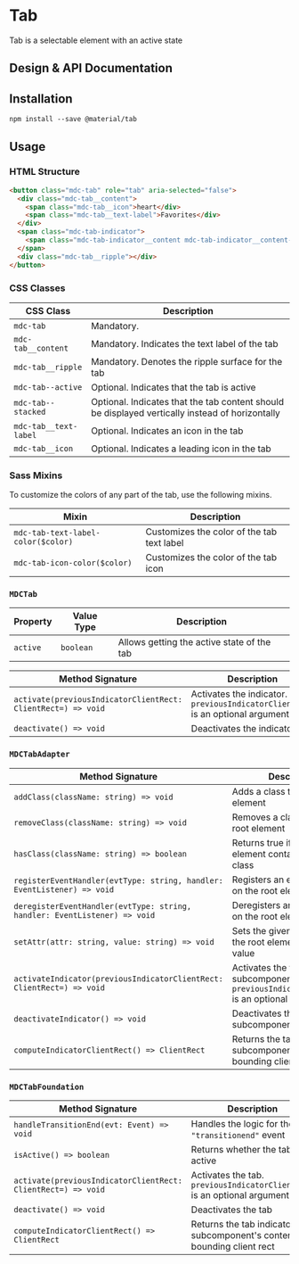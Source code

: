 # Tab

<!--<div class="article__asset">
  <a class="article__asset-link"
     href="https://material-components-web.appspot.com/tab.html">
    <img src="{{ site.rootpath }}/images/mdc_web_screenshots/tab.png" width="363" alt="Tab screenshot">
  </a>
</div>-->

Tab is a selectable element with an active state

## Design & API Documentation

<!--
<ul class="icon-list">
  <li class="icon-list-item icon-list-item--spec">
    <a href="https://material.io/guidelines/components/chips.html">Material Design guidelines: Chips</a>
  </li>
  <li class="icon-list-item icon-list-item--link">
    <a href="https://material-components-web.appspot.com/chips.html">Demo</a>
  </li>
</ul>
-->

## Installation
```
npm install --save @material/tab
```

## Usage

### HTML Structure

```html
<button class="mdc-tab" role="tab" aria-selected="false">
  <div class="mdc-tab__content">
    <span class="mdc-tab__icon">heart</div>
    <span class="mdc-tab__text-label">Favorites</div>
  </div>
  <span class="mdc-tab-indicator">
    <span class="mdc-tab-indicator__content mdc-tab-indicator__content--underline"></span>
  </span>
  <div class="mdc-tab__ripple"></div>
</button>
```

### CSS Classes

CSS Class | Description
--- | ---
`mdc-tab` | Mandatory.
`mdc-tab__content` | Mandatory. Indicates the text label of the tab
`mdc-tab__ripple` | Mandatory. Denotes the ripple surface for the tab
`mdc-tab--active` | Optional. Indicates that the tab is active
`mdc-tab--stacked` | Optional. Indicates that the tab content should be displayed vertically instead of horizontally
`mdc-tab__text-label` | Optional. Indicates an icon in the tab
`mdc-tab__icon` | Optional. Indicates a leading icon in the tab

### Sass Mixins

To customize the colors of any part of the tab, use the following mixins.

Mixin | Description
--- | ---
`mdc-tab-text-label-color($color)` | Customizes the color of the tab text label
`mdc-tab-icon-color($color)` | Customizes the color of the tab icon

### `MDCTab`

Property | Value Type | Description
--- | --- | ---
`active` | `boolean` | Allows getting the active state of the tab

Method Signature | Description
--- | ---
`activate(previousIndicatorClientRect: ClientRect=) => void` | Activates the indicator.  `previousIndicatorClientRect` is an optional argument
`deactivate() => void` | Deactivates the indicator


### `MDCTabAdapter`

Method Signature | Description
--- | ---
`addClass(className: string) => void` | Adds a class to the root element
`removeClass(className: string) => void` | Removes a class from the root element
`hasClass(className: string) => boolean` | Returns true if the root element contains the given class
`registerEventHandler(evtType: string, handler: EventListener) => void` | Registers an event listener on the root element
`deregisterEventHandler(evtType: string, handler: EventListener) => void` | Deregisters an event listener on the root element
`setAttr(attr: string, value: string) => void` | Sets the given attribute on the root element to the given value
`activateIndicator(previousIndicatorClientRect: ClientRect=) => void` | Activates the tab indicator subcomponent. `previousIndicatorClientRect` is an optional argument
`deactivateIndicator() => void` | Deactivates the tab indicator subcomponent
`computeIndicatorClientRect() => ClientRect` | Returns the tab indicator subcomponent's content bounding client rect

### `MDCTabFoundation`

Method Signature | Description
--- | ---
`handleTransitionEnd(evt: Event) => void` | Handles the logic for the `"transitionend"` event
`isActive() => boolean` | Returns whether the tab is active
`activate(previousIndicatorClientRect: ClientRect=) => void` | Activates the tab. `previousIndicatorClientRect` is an optional argument
`deactivate() => void` | Deactivates the tab
`computeIndicatorClientRect() => ClientRect` | Returns the tab indicator subcomponent's content bounding client rect
